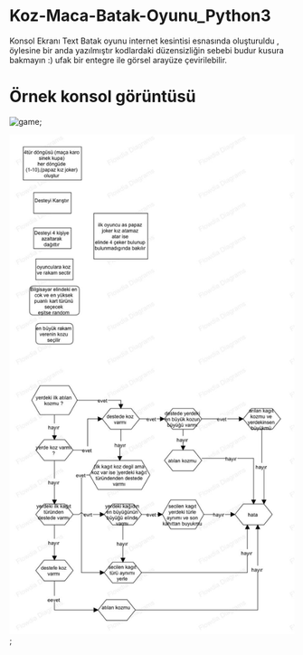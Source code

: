 # Koz-Maca-Batak-Oyunu_Python3

Konsol Ekranı Text Batak oyunu 
 internet kesintisi esnasında oluşturuldu , öylesine bir anda yazılmıştır kodlardaki düzensizliğin sebebi budur kusura bakmayın :)
 ufak bir entegre ile görsel arayüze çevirilebilir.
 
 
 


# Örnek konsol görüntüsü 
![game](https://i.ibb.co/fdzkY0r/ornek.png);

![algorithm](https://github.com/emreuyguc/Koz-Maca-Batak-Oyunu_Python3/blob/master/algoritma.jpg?raw=true);
